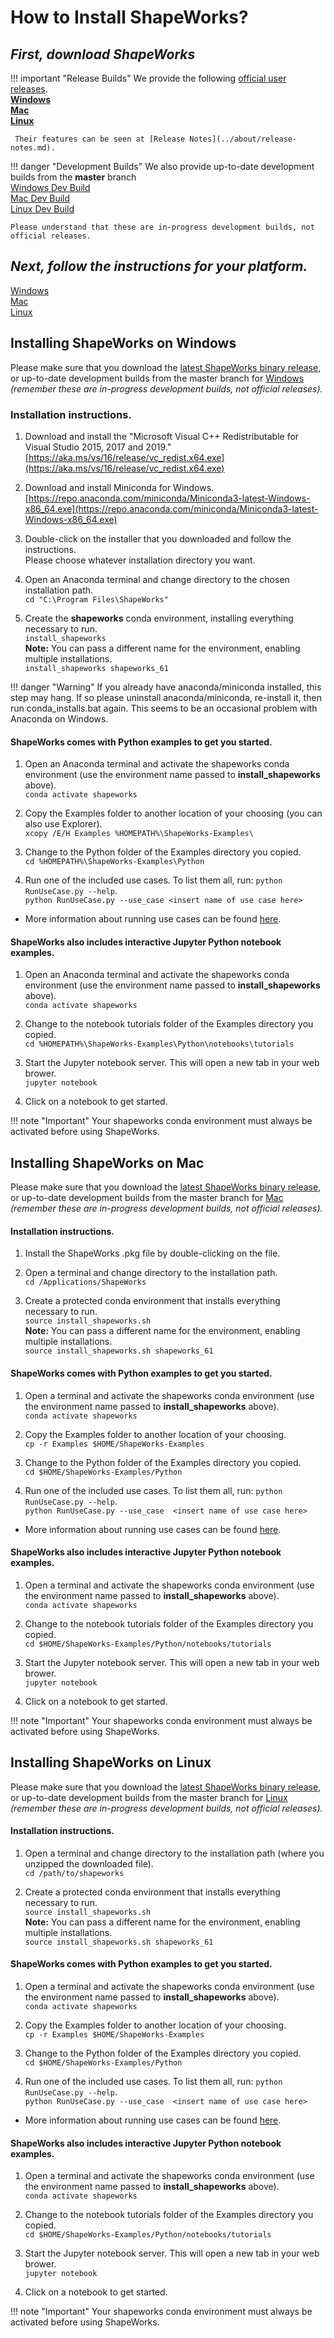 # How to Install ShapeWorks?


## _**First, download ShapeWorks**_

!!! important "Release Builds"
    We provide the following [official user releases](https://github.com/SCIInstitute/ShapeWorks/releases/latest).  
    [**Windows**](https://github.com/SCIInstitute/ShapeWorks/releases/download/v6.0.0/ShapeWorks-v6.0.0-windows.exe)  
    [**Mac**](https://github.com/SCIInstitute/ShapeWorks/releases/download/v6.0.0/ShapeWorks-v6.0.0-mac.pkg)  
    [**Linux**](https://github.com/SCIInstitute/ShapeWorks/releases/download/v6.0.0/ShapeWorks-v6.0.0-linux.zip)  
  
     Their features can be seen at [Release Notes](../about/release-notes.md).

!!! danger "Development Builds"
    We also provide up-to-date development builds from the **master** branch  
    [Windows Dev Build](https://github.com/SCIInstitute/ShapeWorks/releases/tag/dev-windows)  
    [Mac Dev Build](https://github.com/SCIInstitute/ShapeWorks/releases/tag/dev-mac)  
    [Linux Dev Build](https://github.com/SCIInstitute/ShapeWorks/releases/tag/dev-linux)
    
    Please understand that these are in-progress development builds, not official releases.

## _**Next, follow the instructions for your platform.**_
[Windows](#installing-shapeworks-on-windows)  
[Mac](#installing-shapeworks-on-mac)  
[Linux](#installing-shapeworks-on-linux)



## Installing ShapeWorks on Windows

Please make sure that you download the [latest ShapeWorks binary release](https://github.com/SCIInstitute/ShapeWorks/releases/latest), or up-to-date development builds from the master branch for [Windows](https://github.com/SCIInstitute/ShapeWorks/releases/tag/dev-windows) *(remember these are in-progress development builds, not official releases).*

### Installation instructions.

1. Download and install the "Microsoft Visual C++ Redistributable for Visual Studio 2015, 2017 and 2019."  
[https://aka.ms/vs/16/release/vc_redist.x64.exe](https://aka.ms/vs/16/release/vc_redist.x64.exe)

1. Download and install Miniconda for Windows.  
  [https://repo.anaconda.com/miniconda/Miniconda3-latest-Windows-x86_64.exe](https://repo.anaconda.com/miniconda/Miniconda3-latest-Windows-x86_64.exe)

1. Double-click on the installer that you downloaded and follow the instructions.  
   Please choose whatever installation directory you want.

1. Open an Anaconda terminal and change directory to the chosen installation path.  
`cd "C:\Program Files\ShapeWorks"`

1. Create the **shapeworks** conda environment, installing everything necessary to run.  
`install_shapeworks`  
**Note:** You can pass a different name for the environment, enabling multiple installations.  
`install_shapeworks shapeworks_61`

!!! danger "Warning"
    If you already have anaconda/miniconda installed, this step may hang.  If so please uninstall anaconda/miniconda, re-install it, then run conda_installs.bat again. This seems to be an occasional problem with Anaconda on Windows.


#### ShapeWorks comes with Python examples to get you started.

1. Open an Anaconda terminal and activate the shapeworks conda environment (use the environment name passed to **install_shapeworks** above).  
`conda activate shapeworks`

2. Copy the Examples folder to another location of your choosing (you can also use Explorer).  
`xcopy /E/H Examples %HOMEPATH%\ShapeWorks-Examples\`

3. Change to the Python folder of the Examples directory you copied.  
`cd %HOMEPATH%\ShapeWorks-Examples\Python`

4. Run one of the included use cases. To list them all, run: `python RunUseCase.py --help`.  
`python RunUseCase.py --use_case <insert name of use case here>`

- More information about running use cases can be found [here](../use-cases/use-cases.md#running-the-use-cases).


#### ShapeWorks also includes interactive Jupyter Python notebook examples.

1. Open an Anaconda terminal and activate the shapeworks conda environment (use the environment name passed to **install_shapeworks** above).  
`conda activate shapeworks`

2. Change to the notebook tutorials folder of the Examples directory you copied.  
`cd %HOMEPATH%\ShapeWorks-Examples\Python\notebooks\tutorials`

3. Start the Jupyter notebook server. This will open a new tab in your web brower.  
`jupyter notebook`

4. Click on a notebook to get started.

!!! note "Important"
    Your shapeworks conda environment must always be activated before using ShapeWorks.



## Installing ShapeWorks on Mac

Please make sure that you download the [latest ShapeWorks binary release](https://github.com/SCIInstitute/ShapeWorks/releases/latest), or up-to-date development builds from the master branch for [Mac](https://github.com/SCIInstitute/ShapeWorks/releases/tag/dev-mac) *(remember these are in-progress development builds, not official releases).*

#### Installation instructions.

1. Install the ShapeWorks .pkg file by double-clicking on the file.

1. Open a terminal and change directory to the installation path.  
`cd /Applications/ShapeWorks`

1. Create a protected conda environment that installs everything necessary to run.  
`source install_shapeworks.sh`  
  **Note:** You can pass a different name for the environment, enabling multiple installations.  
  `source install_shapeworks.sh shapeworks_61`


#### ShapeWorks comes with Python examples to get you started.

1. Open a terminal and activate the shapeworks conda environment (use the environment name passed to **install_shapeworks** above).  
`conda activate shapeworks`

2. Copy the Examples folder to another location of your choosing.  
`cp -r Examples $HOME/ShapeWorks-Examples`

3. Change to the Python folder of the Examples directory you copied.  
`cd $HOME/ShapeWorks-Examples/Python`

4. Run one of the included use cases. To list them all, run: `python RunUseCase.py --help`.  
`python RunUseCase.py --use_case  <insert name of use case here>`

- More information about running use cases can be found [here](../use-cases/use-cases.md#running-the-use-cases).


#### ShapeWorks also includes interactive Jupyter Python notebook examples.

1. Open a terminal and activate the shapeworks conda environment (use the environment name passed to **install_shapeworks** above).  
`conda activate shapeworks`

2. Change to the notebook tutorials folder of the Examples directory you copied.  
`cd $HOME/ShapeWorks-Examples/Python/notebooks/tutorials`

3. Start the Jupyter notebook server. This will open a new tab in your web brower.  
`jupyter notebook`

4. Click on a notebook to get started.

!!! note "Important"
    Your shapeworks conda environment must always be activated before using ShapeWorks.



## Installing ShapeWorks on Linux

Please make sure that you download the [latest ShapeWorks binary release](https://github.com/SCIInstitute/ShapeWorks/releases/latest), or up-to-date development builds from the master branch for [Linux](https://github.com/SCIInstitute/ShapeWorks/releases/tag/dev-linux) *(remember these are in-progress development builds, not official releases).*

#### Installation instructions.

1. Open a terminal and change directory to the installation path (where you unzipped the downloaded file).  
`cd /path/to/shapeworks`

2. Create a protected conda environment that installs everything necessary to run.  
`source install_shapeworks.sh`  
  **Note:** You can pass a different name for the environment, enabling multiple installations.  
  `source install_shapeworks.sh shapeworks_61`


#### ShapeWorks comes with Python examples to get you started.

1. Open a terminal and activate the shapeworks conda environment (use the environment name passed to **install_shapeworks** above).  
`conda activate shapeworks`

2. Copy the Examples folder to another location of your choosing.  
`cp -r Examples $HOME/ShapeWorks-Examples`

3. Change to the Python folder of the Examples directory you copied.  
`cd $HOME/ShapeWorks-Examples/Python`

4. Run one of the included use cases. To list them all, run: `python RunUseCase.py --help`.  
`python RunUseCase.py --use_case  <insert name of use case here>`

- More information about running use cases can be found [here](../use-cases/use-cases.md#running-the-use-cases).


#### ShapeWorks also includes interactive Jupyter Python notebook examples.

1. Open a terminal and activate the shapeworks conda environment (use the environment name passed to **install_shapeworks** above).  
`conda activate shapeworks`

2. Change to the notebook tutorials folder of the Examples directory you copied.  
`cd $HOME/ShapeWorks-Examples/Python/notebooks/tutorials`

3. Start the Jupyter notebook server. This will open a new tab in your web brower.  
`jupyter notebook`

4. Click on a notebook to get started.

!!! note "Important"
    Your shapeworks conda environment must always be activated before using ShapeWorks.

